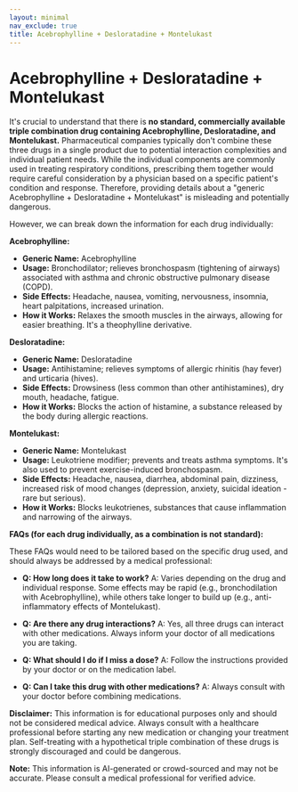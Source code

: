 ```yaml
---
layout: minimal
nav_exclude: true
title: Acebrophylline + Desloratadine + Montelukast
---
```


# Acebrophylline + Desloratadine + Montelukast

It's crucial to understand that there is **no standard, commercially available triple combination drug containing Acebrophylline, Desloratadine, and Montelukast.**  Pharmaceutical companies typically don't combine these three drugs in a single product due to potential interaction complexities and individual patient needs.  While the individual components are commonly used in treating respiratory conditions, prescribing them together would require careful consideration by a physician based on a specific patient's condition and response.  Therefore, providing details about a "generic Acebrophylline + Desloratadine + Montelukast" is misleading and potentially dangerous.

However, we can break down the information for each drug individually:

**Acebrophylline:**

* **Generic Name:** Acebrophylline
* **Usage:** Bronchodilator; relieves bronchospasm (tightening of airways) associated with asthma and chronic obstructive pulmonary disease (COPD).
* **Side Effects:**  Headache, nausea, vomiting, nervousness, insomnia, heart palpitations, increased urination.
* **How it Works:** Relaxes the smooth muscles in the airways, allowing for easier breathing.  It's a theophylline derivative.


**Desloratadine:**

* **Generic Name:** Desloratadine
* **Usage:** Antihistamine; relieves symptoms of allergic rhinitis (hay fever) and urticaria (hives).
* **Side Effects:**  Drowsiness (less common than other antihistamines), dry mouth, headache, fatigue.
* **How it Works:** Blocks the action of histamine, a substance released by the body during allergic reactions.


**Montelukast:**

* **Generic Name:** Montelukast
* **Usage:** Leukotriene modifier;  prevents and treats asthma symptoms.  It's also used to prevent exercise-induced bronchospasm.
* **Side Effects:** Headache, nausea, diarrhea, abdominal pain, dizziness, increased risk of mood changes (depression, anxiety, suicidal ideation - rare but serious).
* **How it Works:** Blocks leukotrienes, substances that cause inflammation and narrowing of the airways.


**FAQs (for each drug individually, as a combination is not standard):**

These FAQs would need to be tailored based on the specific drug used, and should always be addressed by a medical professional:


* **Q: How long does it take to work?**  A:  Varies depending on the drug and individual response.  Some effects may be rapid (e.g., bronchodilation with Acebrophylline), while others take longer to build up (e.g., anti-inflammatory effects of Montelukast).

* **Q: Are there any drug interactions?** A:  Yes, all three drugs can interact with other medications.  Always inform your doctor of all medications you are taking.

* **Q: What should I do if I miss a dose?** A:  Follow the instructions provided by your doctor or on the medication label.

* **Q: Can I take this drug with other medications?** A:  Always consult with your doctor before combining medications.


**Disclaimer:** This information is for educational purposes only and should not be considered medical advice. Always consult with a healthcare professional before starting any new medication or changing your treatment plan.  Self-treating with a hypothetical triple combination of these drugs is strongly discouraged and could be dangerous.


**Note:** This information is AI-generated or crowd-sourced and may not be accurate. Please consult a medical professional for verified advice.